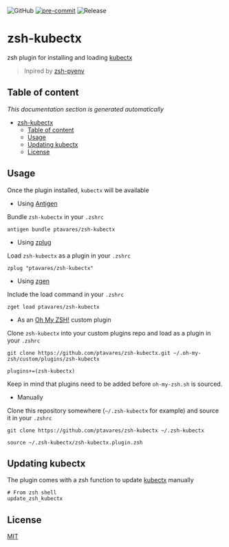 ![GitHub](https://img.shields.io/github/license/ptavares/zsh-kubectx)
[![pre-commit](https://img.shields.io/badge/pre--commit-enabled-brightgreen?logo=pre-commit&logoColor=white)](https://github.com/pre-commit/pre-commit)
![Release](https://img.shields.io/badge/Release_version-0.0.0-blue)

# zsh-kubectx

zsh plugin for installing and loading [kubectx](https://github.com/ahmetb/kubectx.git)
>Inpired by [zsh-pyenv](https://github.com/mattberther/zsh-pyenv)

## Table of content

_This documentation section is generated automatically_

<!--TOC-->

- [zsh-kubectx](#zsh-kubectx)
  - [Table of content](#table-of-content)
  - [Usage](#usage)
  - [Updating kubectx](#updating-kubectx)
  - [License](#license)

<!--TOC-->

## Usage

Once the plugin installed, `kubectx` will be available

- Using [Antigen](https://github.com/zsh-users/antigen)

Bundle `zsh-kubectx` in your `.zshrc`

```shell
antigen bundle ptavares/zsh-kubectx
```

- Using [zplug](https://github.com/b4b4r07/zplug)

Load `zsh-kubectx` as a plugin in your `.zshrc`

```shell
zplug "ptavares/zsh-kubectx"
```

- Using [zgen](https://github.com/tarjoilija/zgen)

Include the load command in your `.zshrc`

```shell
zget load ptavares/zsh-kubectx
```

- As an [Oh My ZSH!](https://github.com/robbyrussell/oh-my-zsh) custom plugin

Clone `zsh-kubectx` into your custom plugins repo and load as a plugin in your `.zshrc`

```shell
git clone https://github.com/ptavares/zsh-kubectx.git ~/.oh-my-zsh/custom/plugins/zsh-kubectx
```

```shell
plugins+=(zsh-kubectx)
```

Keep in mind that plugins need to be added before `oh-my-zsh.sh` is sourced.

- Manually

Clone this repository somewhere (`~/.zsh-kubectx` for example) and source it in your `.zshrc`

```shell
git clone https://github.com/ptavares/zsh-kubectx ~/.zsh-kubectx
```

```shell
source ~/.zsh-kubectx/zsh-kubectx.plugin.zsh
```

## Updating kubectx

The plugin comes with a zsh function to update [kubectx](https://github.com/ahmetb/kubectx.git) manually

```shell
# From zsh shell
update_zsh_kubectx
```

## License

[MIT](LICENCE)
